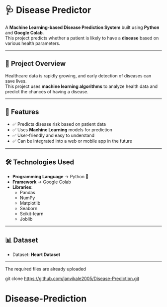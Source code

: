 # 🩺 Disease Predictor

A **Machine Learning-based Disease Prediction System** built using **Python** and **Google Colab**.  
This project predicts whether a patient is likely to have a **disease** based on various health parameters.

---

## 📌 **Project Overview**
Healthcare data is rapidly growing, and early detection of diseases can save lives.  
This project uses **machine learning algorithms** to analyze health data and predict the chances of having a disease.

---

## 🚀 **Features**
- ✅ Predicts disease risk based on patient data  
- ✅ Uses **Machine Learning** models for prediction  
- ✅ User-friendly and easy to understand  
- ✅ Can be integrated into a web or mobile app in the future  

---

## 🛠 **Technologies Used**
- **Programming Language** → Python 🐍  
- **Framework** → Google Colab  
- **Libraries**:
  - Pandas
  - NumPy
  - Matplotlib
  - Seaborn
  - Scikit-learn
  - Joblib

---

## 📊 **Dataset**
- Dataset: **Heart Dataset** 

---
The required files are already uploaded


   git clone https://github.com/janvikale2005/Disease-Prediction.git
# Disease-Prediction
